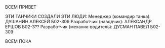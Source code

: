 ВСЕМ ПРИВЕТ

ЭТИ ТАНЧИКИ СОЗДАЛИ ЭТИ ЛЮДИ:
Менеджер (командир танка): ДУШАНИН АЛЕКСЕЙ Б02-309
Разработчик (наводчик): АЛЕКСАНДР ЕРШОВ Б02-3??
Разработчик (механик-водитель): ДУСМАН ПАВЕЛ Б02-309

ВСЕМ ПОКА
